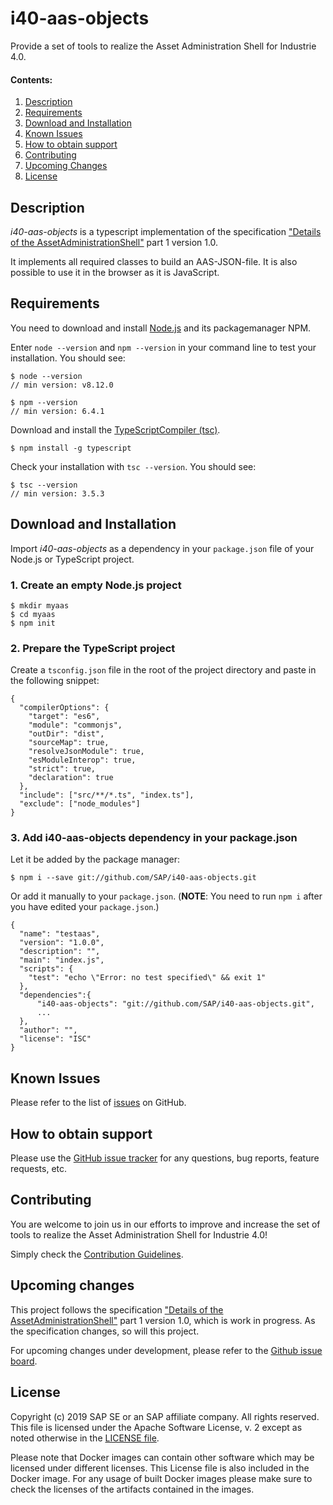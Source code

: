 # i40-aas-objects

Provide a set of tools to realize the Asset Administration Shell for Industrie 4.0.



#### Contents:  
1. [Description](#description)
1. [Requirements](#requirements)
1. [Download and Installation](#download-and-installation)
1. [Known Issues](#known-issues)
1. [How to obtain support](#how-to-obtain-support)
1. [Contributing](#contributing)
1. [Upcoming Changes](#upcoming-changes)
1. [License](#license)

## Description

<!--- Describe your project, why it exists, what it should provide to the user, and what differentiates it from any other project available. --->

*i40-aas-objects* is a typescript implementation of the specification ["Details of the AssetAdministrationShell"](https://www.plattform-i40.de/PI40/Redaktion/EN/Downloads/Publikation/2018-details-of-the-asset-administration-shell.html) part 1 version 1.0.

It implements all required classes to build an AAS-JSON-file. It is also possible to use it in the browser as it is JavaScript.  

## Requirements

<!--- Requirements, hardware and software, that are used with your project. --->

<!--- Any external requirements must be hyperlinked to the site where that software, or that documentation, can be found. --->

You need to download and install [Node.js](https://nodejs.org/en/) and its packagemanager NPM.

Enter `node --version` and `npm --version` in your command line to test your installation.
You should see:

```
$ node --version
// min version: v8.12.0

$ npm --version
// min version: 6.4.1
```

Download and install the [TypeScriptCompiler (tsc)](https://www.npmjs.com/package/typescript).  

```
$ npm install -g typescript
```

Check your installation with `tsc --version`.
You should see:

```
$ tsc --version
// min version: 3.5.3
```


## Download and Installation

<!--- Describe, in detail, how the project should be downloaded and installed. --->

<!--- Note: This section is the most likely to fail the review cycle. Please review carefully. --->

Import *i40-aas-objects* as a dependency in your `package.json` file of your Node.js or TypeScript project.

### 1. Create an empty Node.js project   
```
$ mkdir myaas
$ cd myaas
$ npm init
```

### 2. Prepare the TypeScript project

Create a `tsconfig.json` file in the root of the project directory and paste in the following snippet:
```
{
  "compilerOptions": {
    "target": "es6",
    "module": "commonjs",
    "outDir": "dist",
    "sourceMap": true,
    "resolveJsonModule": true,
    "esModuleInterop": true,
    "strict": true,
    "declaration": true
  },
  "include": ["src/**/*.ts", "index.ts"],
  "exclude": ["node_modules"]
}

```

### 3. Add i40-aas-objects dependency in your package.json

Let it be added by the package manager:  
```
$ npm i --save git://github.com/SAP/i40-aas-objects.git
```

Or add it manually to your `package.json`. (**NOTE**: You need to run `npm i` after you have edited your `package.json`.)

```
{
  "name": "testaas",
  "version": "1.0.0",
  "description": "",
  "main": "index.js",
  "scripts": {
    "test": "echo \"Error: no test specified\" && exit 1"
  },
  "dependencies":{
      "i40-aas-objects": "git://github.com/SAP/i40-aas-objects.git",
      ...
  },
  "author": "",
  "license": "ISC"
}
```

<!---
## Configuration [Optional]

*These options may not be part of the installation process, but help configure the source for specific uses.*

*This section may be omitted if there are no configuration options, or if all configuration is done and documented in the installation instructions.*

## Limitations [Optional]

*If your project has limitations that prevent it from working on certain hardware, or in certain software or configurations, please list those here.*

*If there are no known limitations, this section can be omitted.*
--->

## Known Issues

<!--- Please list all known issues, or bugs, here. Even if the project is provided "as-is" any known problems should be listed. --->

Please refer to the list of [issues](https://github.com/SAP/i40-aas-objects/issues) on GitHub.

## How to obtain support

<!--- This section should contain details on how the outside user can obtain support, ask questions, or post a bug report on your project. If your project is provided "as-is", with no expected changes or support, you must state that here. --->

Please use the [GitHub issue tracker](https://github.com/SAP/i40-aas-objects/issues) for any questions, bug reports, feature requests, etc.

## Contributing

<!--- Details on how external developers can contribute to your code should be posted here. You can also link to a dedicated CONTRIBUTING.md file. See further details here. --->

You are welcome to join us in our efforts to improve and increase the set of tools to realize the Asset Administration Shell for Industrie 4.0!  

Simply check the [Contribution Guidelines](CONTRIBUTING.md).

## Upcoming changes

<!--- Details on any expected changes in later versions. If your project is released "as-is", or you know of no upcoming changes, this section can be omitted. --->

This project follows the specification ["Details of the AssetAdministrationShell"](https://www.plattform-i40.de/PI40/Redaktion/EN/Downloads/Publikation/2018-details-of-the-asset-administration-shell.html) part 1 version 1.0, which is work in progress. As the specification changes, so will this project.

For upcoming changes under development, please refer to the [Github issue board](https://github.com/SAP/i40-aas-objects/issues). 

## License

Copyright (c) 2019 SAP SE or an SAP affiliate company. All rights reserved. This file is licensed under the Apache Software License, v. 2 except as noted otherwise in the [LICENSE file](LICENSE).

Please note that Docker images can contain other software which may be licensed under different licenses. This License file is also included in the Docker image. For any usage of built Docker images please make sure to check the licenses of the artifacts contained in the images.
